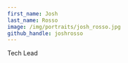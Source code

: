 ```yaml
---
first_name: Josh
last_name: Rosso
image: /img/portraits/josh_rosso.jpg
github_handle: joshrosso
---
```

Tech Lead